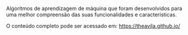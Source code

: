 Algoritmos de aprendizagem de máquina que foram desenvolvidos para uma melhor compreensão das suas funcionalidades e características.

O conteúdo completo pode ser acessado em: https://theavila.github.io/
